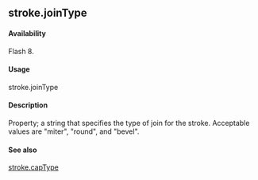 ## stroke.joinType

#### Availability

Flash 8.

#### Usage

stroke.joinType

#### Description

Property; a string that specifies the type of join for the stroke. Acceptable values are "miter", "round", and "bevel".

#### See also

[stroke.capType](#!AdobeDocs/developers-animatesdk-docs/master/Stroke_object/stroke1.md)
